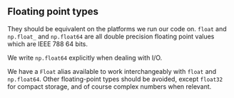 ## Floating point types

They should be equivalent on the platforms we run our code on. `float` and `np.float_` and
`np.float64`
are all double precision floating point values which are IEEE 788 64 bits.

We write `np.float64` explicitly when dealing with I/O.

We have a `Float` alias available to work interchangeably with `float` and `np.float64`.
Other floating-point types should be avoided, except `float32` for compact storage, and
of course complex numbers when relevant.
